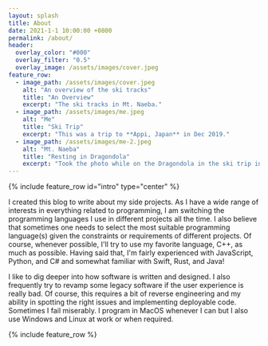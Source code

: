 ```yaml
---
layout: splash
title: About
date: 2021-1-1 10:00:00 +0800
permalink: /about/
header:
  overlay_color: "#000"
  overlay_filter: "0.5"
  overlay_image: /assets/images/cover.jpeg
feature_row:
  - image_path: /assets/images/cover.jpeg
    alt: "An overview of the ski tracks"
    title: "An Overview"
    excerpt: "The ski tracks in Mt. Naeba."
  - image_path: /assets/images/me.jpeg
    alt: "Me"
    title: "Ski Trip"
    excerpt: "This was a trip to **Appi, Japan** in Dec 2019."
  - image_path: /assets/images/me-2.jpeg
    alt: "Mt. Naeba"
    title: "Resting in Dragondola"
    excerpt: "Took the photo while on the Dragondola in the ski trip in Naeba, 2019."
---
```


{% include feature_row id="intro" type="center" %}

I created this blog to write about my side projects. As I have a wide range of interests in everything related to programming, I am switching the programming languages I use in different projects all the time. I also believe that sometimes one needs to select the most suitable programming language(s) given the constraints or requirements of different projects. Of course, whenever possible, I'll try to use my favorite language, C++, as much as possible. Having said that, I'm fairly experienced with JavaScript, Python, and C# and somewhat familiar with Swift, Rust, and Java!

I like to dig deeper into how software is written and designed. I also frequently try to revamp some legacy software if the user experience is really bad. Of course, this requires a bit of reverse engineering and my ability in spotting the right issues and implementing deployable code. Sometimes I fail miserably. I program in MacOS whenever I can but I also use Windows and Linux at work or when required.

{% include feature_row %}